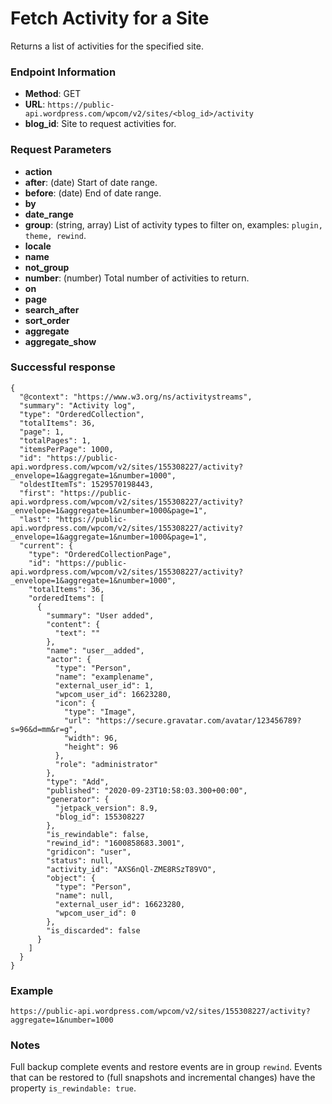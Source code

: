 # Fetch Activity for a Site

Returns a list of activities for the specified site. 

### Endpoint Information

- __Method__: GET
- __URL__: `https://public-api.wordpress.com/wpcom/v2/sites/<blog_id>/activity`
- __blog_id__: Site to request activities for.

### Request Parameters

- __action__
- __after__: (date) Start of date range.
- __before__: (date) End of date range.
- __by__
- __date_range__
- __group__: (string, array) List of activity types to filter on, examples: `plugin, theme, rewind`.
- __locale__
- __name__
- __not_group__
- __number__: (number) Total number of activities to return.
- __on__
- __page__
- __search_after__
- __sort_order__
- __aggregate__
- __aggregate_show__


### Successful response

```
{
  "@context": "https://www.w3.org/ns/activitystreams",
  "summary": "Activity log",
  "type": "OrderedCollection",
  "totalItems": 36,
  "page": 1,
  "totalPages": 1,
  "itemsPerPage": 1000,
  "id": "https://public-api.wordpress.com/wpcom/v2/sites/155308227/activity?_envelope=1&aggregate=1&number=1000",
  "oldestItemTs": 1529570198443,
  "first": "https://public-api.wordpress.com/wpcom/v2/sites/155308227/activity?_envelope=1&aggregate=1&number=1000&page=1",
  "last": "https://public-api.wordpress.com/wpcom/v2/sites/155308227/activity?_envelope=1&aggregate=1&number=1000&page=1",
  "current": {
    "type": "OrderedCollectionPage",
    "id": "https://public-api.wordpress.com/wpcom/v2/sites/155308227/activity?_envelope=1&aggregate=1&number=1000",
    "totalItems": 36,
    "orderedItems": [
      {
        "summary": "User added",
        "content": {
          "text": ""
        },
        "name": "user__added",
        "actor": {
          "type": "Person",
          "name": "examplename",
          "external_user_id": 1,
          "wpcom_user_id": 16623280,
          "icon": {
            "type": "Image",
            "url": "https://secure.gravatar.com/avatar/123456789?s=96&d=mm&r=g",
            "width": 96,
            "height": 96
          },
          "role": "administrator"
        },
        "type": "Add",
        "published": "2020-09-23T10:58:03.300+00:00",
        "generator": {
          "jetpack_version": 8.9,
          "blog_id": 155308227
        },
        "is_rewindable": false,
        "rewind_id": "1600858683.3001",
        "gridicon": "user",
        "status": null,
        "activity_id": "AXS6nQl-ZME8RSzT89VO",
        "object": {
          "type": "Person",
          "name": null,
          "external_user_id": 16623280,
          "wpcom_user_id": 0
        },
        "is_discarded": false
      }
    ]
  }
}
```

### Example

`https://public-api.wordpress.com/wpcom/v2/sites/155308227/activity?aggregate=1&number=1000`

### Notes

Full backup complete events and restore events are in group `rewind`. Events that can be restored to (full snapshots and incremental changes) have the property `is_rewindable: true`.

